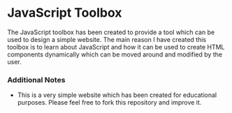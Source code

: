 # JavaScript Toolbox

The JavaScript toolbox has been created to provide a tool which can be used to design a simple website. The main reason I have created this toolbox is to learn about JavaScript and how it can be used to create HTML components dynamically which can be moved around and modified by the user.

### Additional Notes

* This is a very simple website which has been created for educational purposes. Please feel free to fork this repository and improve it.
